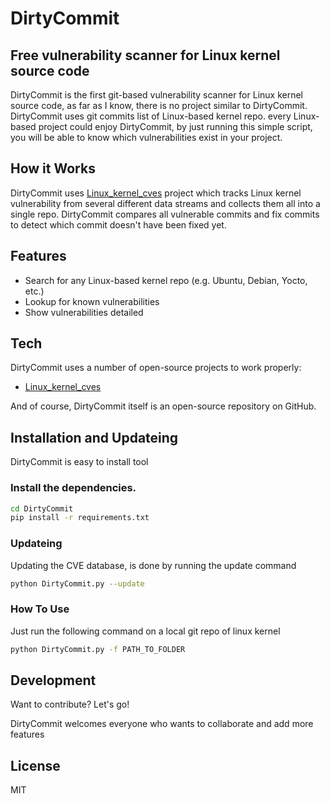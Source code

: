 # DirtyCommit
## Free vulnerability scanner for Linux kernel source code

DirtyCommit is the first git-based vulnerability scanner for Linux kernel source code, as far as I know, there is no project similar to DirtyCommit. 
DirtyCommit uses git commits list of Linux-based kernel repo. every Linux-based project could enjoy DirtyCommit, by just running this simple script, you will be able to know which vulnerabilities exist in your project. 

## How it Works
DirtyCommit uses [Linux_kernel_cves](https://github.com/nluedtke/linux_kernel_cves) project which tracks Linux kernel vulnerability from several different data streams and collects them all into a single repo. 
DirtyCommit compares all vulnerable commits and fix commits to detect which commit doesn't have been fixed yet.

## Features
- Search for any Linux-based kernel repo (e.g. Ubuntu, Debian, Yocto, etc.)
- Lookup for known vulnerabilities
- Show vulnerabilities detailed 

## Tech

DirtyCommit uses a number of open-source projects to work properly:
- [Linux_kernel_cves](https://github.com/nluedtke/linux_kernel_cves)

And of course, DirtyCommit itself is an open-source repository on GitHub.

## Installation and Updateing

DirtyCommit is easy to install tool

### Install the dependencies.
 
```sh
cd DirtyCommit
pip install -r requirements.txt
```

### Updateing 
Updating the CVE database, is done by running the update command 
```sh
python DirtyCommit.py --update
```

### How To Use
Just run the following command on a local git repo of linux kernel 
```sh
python DirtyCommit.py -f PATH_TO_FOLDER
```

## Development

Want to contribute? Let's go!

DirtyCommit welcomes everyone who wants to collaborate and add more features 

## License
MIT
